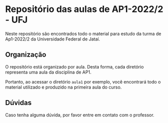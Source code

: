 # Repositório das aulas de AP1-2022/2 - UFJ
Neste repositório são encontrados todo o material para estudo da turma de Ap1-2022/2 da Universidade Federal de Jataí.

## Organização
O repositório está organizado por aula. Desta forma, cada diretório representa uma aula da disciplina de AP1.

Portanto, ao acessar o diretório ``aula1`` por exemplo, você encontrará todo o material utilizado e produzido na primeira aula do curso.

## Dúvidas
Caso tenha alguma dúvida, por favor entre em contato com o professor.